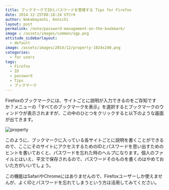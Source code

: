 ```yaml
---
title: ブックマークでIDとパスワードを管理する Tips for Firefox
date: 2014-12-25T08:18:24 UTC+9
author: Wakabayashi, Kenichi
layout: post
permalink: /note/password-management-on-the-bookmark/
image : /assets/images/common/ogp.png
attitude_sidebarlayout:
  - default
image: /assets/images/2014/12/property-1024x240.png
categories:
  - for users
tags:
  - Firefox
  - ID
  - password
  - Tips
  - ブックマーク
---
```

Firefoxのブックマークには、サイトごとに説明が入力できるのをご存知ですか？メニューの「すべてのブックマークを表示」を選択するとブックマークのウィンドウが表示されますが、この中のひとつをクリックすると以下のような画面が出てきます。

![property](/assets/images/2014/12/property-1024x240.png)

このように、ブックマークに入っている各サイトごとに説明を書くことができるので、ここにそのサイトにアクセスするためのIDとパスワードを思い出すためのヒントを書いておくと、パスワードを忘れた時のヘルプになります。個人のファイルとはいえ、平文で保存されるので、パスワードそのものを書くのはやめておいた方がいいでしょう。

この機能はSafariやChromeにはありませんので、Firefoxユーザーしか使えませんが、よくIDとパスワードを忘れてしまうという方は活用してみてください。
